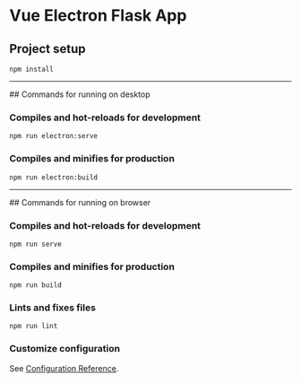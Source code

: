 # Vue Electron Flask App

## Project setup
```
npm install
```
<hr>
## Commands for running on desktop

### Compiles and hot-reloads for development
```
npm run electron:serve
```

### Compiles and minifies for production
```
npm run electron:build
```
<hr>
## Commands for running on browser

### Compiles and hot-reloads for development
```
npm run serve
```

### Compiles and minifies for production
```
npm run build
```

### Lints and fixes files
```
npm run lint
```

### Customize configuration
See [Configuration Reference](https://cli.vuejs.org/config/).
